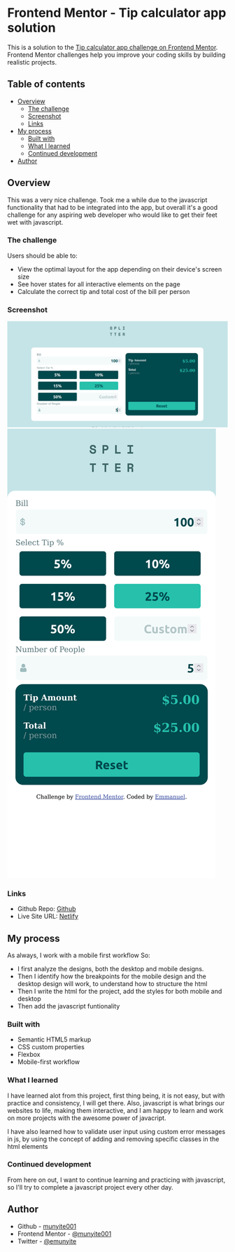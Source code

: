 # Frontend Mentor - Tip calculator app solution

This is a solution to the [Tip calculator app challenge on Frontend Mentor](https://www.frontendmentor.io/challenges/tip-calculator-app-ugJNGbJUX). Frontend Mentor challenges help you improve your coding skills by building realistic projects.

## Table of contents

- [Overview](#overview)
  - [The challenge](#the-challenge)
  - [Screenshot](#screenshot)
  - [Links](#links)
- [My process](#my-process)
  - [Built with](#built-with)
  - [What I learned](#what-i-learned)
  - [Continued development](#continued-development)
- [Author](#author)

## Overview
This was a very nice challenge. Took me a while due to the javascript functionality that had to be integrated into the app, but overall it's a good 
challenge for any aspiring web developer who would like to get their feet wet with  javascript.

### The challenge

Users should be able to:

- View the optimal layout for the app depending on their device's screen size
- See hover states for all interactive elements on the page
- Calculate the correct tip and total cost of the bill per person

### Screenshot

![Desktop Design](./Screenshots/Desktop%20Design.png)
![Mobile Design](./Screenshots/Mobile%20Design.png)

### Links

- Github Repo: [Github](https://munyite001/Tip-Calculator-App)
- Live Site URL: [Netlify](https://tip-calculator-app-frm.netlify.app)

## My process
As always, I work with a mobile first workflow
So:
- I first analyze the designs, both the desktop and mobile designs.
- Then I identify how the breakpoints for the mobile design and the desktop design will work, to understand how to structure the html
- Then I write the html for the project, add the styles for both mobile and desktop
- Then add the javascript funtionality


### Built with

- Semantic HTML5 markup
- CSS custom properties
- Flexbox
- Mobile-first workflow


### What I learned

I have learned alot from this project, first thing being, it is not easy, but with practice and consistency, I will get there.
Also, javascript is what brings our websites to life, making them interactive, and I am happy to learn and work on more projects with the awesome power of javacript.

I have also learned how to validate user input using custom error messages in js,
by using the concept of adding and removing specific classes in the html elements


### Continued development

From here on out, I want to continue learning and practicing with javascript, so I'll try to complete a javascript project every other day.

## Author

- Github - [munyite001](https://github.com/munyite001)
- Frontend Mentor - [@munyite001](https://www.frontendmentor.io/munyite001/yourusername)
- Twitter - [@emunyite](https://www.twitter.com/emunyite)


